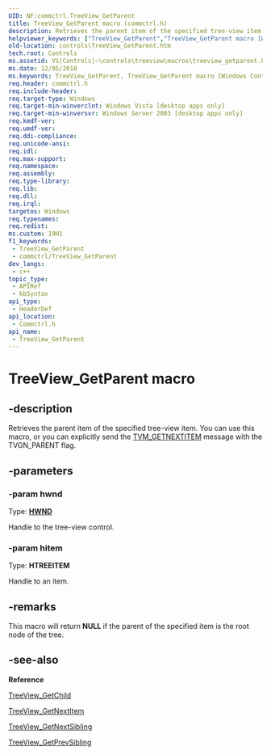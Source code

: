 ```yaml
---
UID: NF:commctrl.TreeView_GetParent
title: TreeView_GetParent macro (commctrl.h)
description: Retrieves the parent item of the specified tree-view item. You can use this macro, or you can explicitly send the TVM_GETNEXTITEM message with the TVGN_PARENT flag.
helpviewer_keywords: ["TreeView_GetParent","TreeView_GetParent macro [Windows Controls]","_win32_TreeView_GetParent","_win32_TreeView_GetParent_cpp","commctrl/TreeView_GetParent","controls.TreeView_GetParent","controls._win32_TreeView_GetParent"]
old-location: controls\TreeView_GetParent.htm
tech.root: Controls
ms.assetid: VS|Controls|~\controls\treeview\macros\treeview_getparent.htm
ms.date: 12/05/2018
ms.keywords: TreeView_GetParent, TreeView_GetParent macro [Windows Controls], _win32_TreeView_GetParent, _win32_TreeView_GetParent_cpp, commctrl/TreeView_GetParent, controls.TreeView_GetParent, controls._win32_TreeView_GetParent
req.header: commctrl.h
req.include-header: 
req.target-type: Windows
req.target-min-winverclnt: Windows Vista [desktop apps only]
req.target-min-winversvr: Windows Server 2003 [desktop apps only]
req.kmdf-ver: 
req.umdf-ver: 
req.ddi-compliance: 
req.unicode-ansi: 
req.idl: 
req.max-support: 
req.namespace: 
req.assembly: 
req.type-library: 
req.lib: 
req.dll: 
req.irql: 
targetos: Windows
req.typenames: 
req.redist: 
ms.custom: 19H1
f1_keywords:
 - TreeView_GetParent
 - commctrl/TreeView_GetParent
dev_langs:
 - c++
topic_type:
 - APIRef
 - kbSyntax
api_type:
 - HeaderDef
api_location:
 - Commctrl.h
api_name:
 - TreeView_GetParent
---
```


# TreeView_GetParent macro


## -description

Retrieves the parent item of the specified tree-view item. You can use this macro, or you can explicitly send the <a href="https://docs.microsoft.com/windows/desktop/Controls/tvm-getnextitem">TVM_GETNEXTITEM</a> message with the TVGN_PARENT flag.

## -parameters

### -param hwnd

Type: <b><a href="https://docs.microsoft.com/windows/desktop/WinProg/windows-data-types">HWND</a></b>

Handle to the tree-view control.

### -param hitem

Type: <b>HTREEITEM</b>

Handle to an item.

## -remarks

This macro will return <b>NULL</b> if the parent of the specified item is the root node of the tree.

## -see-also

<b>Reference</b>



<a href="https://docs.microsoft.com/windows/desktop/api/commctrl/nf-commctrl-treeview_getchild">TreeView_GetChild</a>



<a href="https://docs.microsoft.com/windows/desktop/api/commctrl/nf-commctrl-treeview_getnextitem">TreeView_GetNextItem</a>



<a href="https://docs.microsoft.com/windows/desktop/api/commctrl/nf-commctrl-treeview_getnextsibling">TreeView_GetNextSibling</a>



<a href="https://docs.microsoft.com/windows/desktop/api/commctrl/nf-commctrl-treeview_getprevsibling">TreeView_GetPrevSibling</a>

